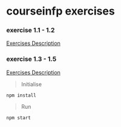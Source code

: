 # courseinfp exercises

### exercise 1.1 - 1.2
[Exercises Description](https://fullstackopen.com/en/part1/introduction_to_react#exercises-1-1-1-2)

### exercise 1.3 - 1.5
[Exercises Description](https://fullstackopen.com/en/part1/java_script#exercises-1-3-1-5)



> Initialise

    npm install

> Run

    npm start

